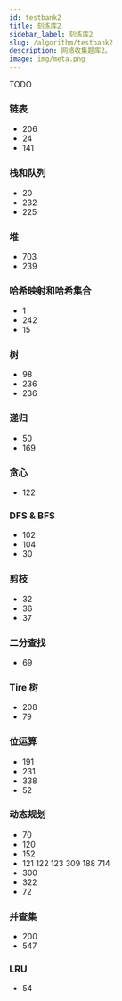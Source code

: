 ```yaml
---
id: testbank2
title: 刻练库2
sidebar_label: 刻练库2
slug: /algorithm/testbank2
description: 网络收集题库2。
image: img/meta.png
---
```


TODO

### 链表

* 206
* 24
* 141

### 栈和队列

* 20
* 232
* 225

### 堆

* 703
* 239

### 哈希映射和哈希集合

* 1
* 242
* 15

### 树

* 98
* 236
* 236

### 递归

* 50
* 169

### 贪心

* 122

### DFS & BFS

* 102
* 104
* 30

### 剪枝

* 32
* 36
* 37

### 二分查找

* 69

### Tire 树

* 208
* 79

### 位运算

* 191
* 231
* 338
* 52

### 动态规划

* 70
* 120
* 152
* 121 122 123 309 188 714
* 300
* 322
* 72

### 并查集

* 200
* 547

### LRU
* 54

